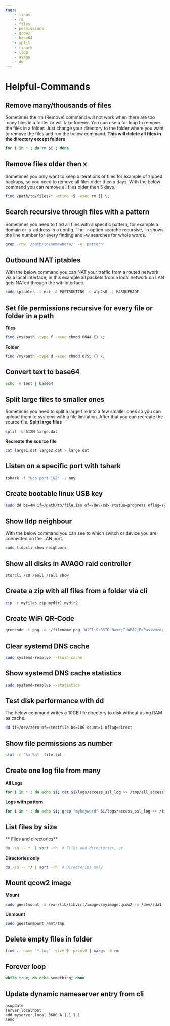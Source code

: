 ```yaml
---
tags:
    - linux
    - rm
    - files
    - permissions
    - qcow2
    - base64
    - split
    - tshark
    - lldp
    - avago
    - dd
---
```


# Helpful-Commands
## Remove many/thousands of files
Sometimes the rm (Remove) command will not work when there are too many files in a folder or will take forever.
You can use a for loop to remove the files in a folder. Just change your directory to the folder where you want to
remove the files and run the below command. **This will delete all files in the directory except folders**
```bash
for i in * ; do rm $i ; done
```

## Remove files older then x
Sometimes you only want to keep x iterations of files for example of zipped backups, so you need to remove all files
older then x days. With the below command you can remove all files older then 5 days.
```bash
find /path/to/files/* -mtime +5 -exec rm {} \;
```

## Search recursive through files with a pattern
Sometimes you need to find all files with a specific pattern, for example a domain or ip-address in a config.
The -r option searche recursive, -n shows the line number for every finding and -w searches for whole words.
```bash
grep -rnw '/path/to/somewhere/' -e 'pattern'
```

## Outbound NAT iptables
With the below command you can NAT your traffic from a routed network via a local interface, in this example all packets from a local network on
LAN gets NATed through the wifi interface.
```bash
sudo iptables -t nat -A POSTROUTING -o wlp2s0 -j MASQUERADE
```

## Set file permissions recursive for every file or folder in a path
**Files**
```bash
find /my/path -type f -exec chmod 0644 {} \;
```

**Folder**
```bash
find /my/path -type d -exec chmod 0755 {} \;
```

## Convert text to base64
```bash
echo -n test | base64
```

## Split large files to smaller ones
Sometimes you need to split a large file into a few smaller ones so you can upload them to systems with a file limitation.
After that you can recreate the source file.
**Split large files**
```bash
split -b 512M large.dat

```
**Recreate the source file**
```bash
cat large1.dat large2.dat > large.dat
```

## Listen on a specific port with tshark
```bash
tshark -f "udp port 162" -i any
```

## Create bootable linux USB key
```bash
sudo dd bs=4M if=/path/to/file.iso of=/dev/sdx status=progress oflag=sync
```

## Show lldp neighbour
With the below command you can see to which switch or device you are connected on the LAN port.
```bash
sudo lldpcli show neighbors
```

## Show all disks in AVAGO raid controller
```bash
storcli /c0 /eall /sall show
```

## Create a zip with all files from a folder via cli
```bash
zip -r myfiles.zip mydir1 mydir2
```

## Create WiFi QR-Code
```bash
qrencode -t png -o ~/filename.png 'WIFI:S:SSID-Name;T:WPA2;P:Password;;'
```

## Clear systemd DNS cache
```bash
sudo systemd-resolve --flush-cache
```

## Show systemd DNS cache statistics
```bash
sudo systemd-resolve --statistics
```

## Test disk performance with dd
The below command writes a 10GB file directory to disk without using RAM as cache.
```bash
dd if=/dev/zero of=/testfile bs=10G count=1 oflag=direct  
```

## Show file permissions as number
```bash
stat -c "%a %n"  file.txt
```

## Create one log file from many
**All Logs**
```bash
for i in * ; do echo $i; cat $i/logs/access_ssl_log >> /tmp/all_access.log ; done
```

**Logs with pattern**
```bash
for i in * ; do echo $i; grep "mykeyword" $i/logs/access_ssl_log >> /tmp/all_access.log ; done
```

## List files by size
** Files and directories**
```bash
du -sh -- *  | sort -rh  # Files and directories, or
```

**Directories only**
```bash
du -sh -- */ | sort -rh  # Directories only
```

## Mount qcow2 image
**Mount**
```bash
sudo guestmount -a /var/lib/libvirt/images/myimage.qcow2 -m /dev/sda1 --ro /mnt/tmp
```

**Unmount**
```bash
sudo guestunmount /mnt/tmp
```

## Delete empty files in folder
```bash
find . -name '*.log' -size 0 -print0 | xargs -0 rm
```

## Forever loop
```bash
while true; do echo something; done
```

## Update dynamic nameserver entry from cli
```bash
nsupdate
server localhost
add myserver.local 3600 A 1.1.1.1
send
```
